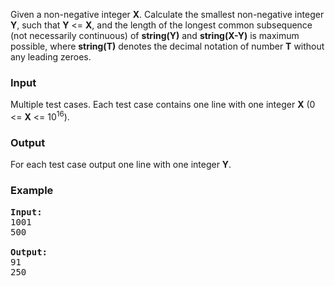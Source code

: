 <p>Given a non-negative integer <b>X</b>. Calculate the smallest non-negative integer <b>Y</b>, such that <b>Y</b> &lt;= <b>X</b>, and the length of the longest common subsequence (not necessarily continuous) of <b>string(Y)</b> and <b>string(X-Y)</b> is maximum possible, where <b>string(T)</b> denotes the decimal notation of number <b>T</b> without any leading zeroes.

</p><h3>Input</h3>
<p>Multiple test cases. Each test case contains one line with one integer <b>X</b> (0 &lt;= <b>X</b> &lt;= 10<sup>16</sup>).

</p><h3>Output</h3>
<p>For each test case output one line with one integer <b>Y</b>.

</p><h3>Example</h3>

<pre><b>Input:</b>
1001
500

<b>Output:</b>
91
250
</pre>